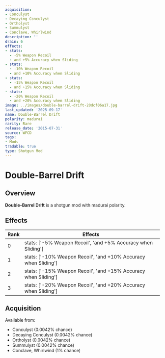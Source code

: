 ```yaml
---
acquisition:
- Conculyst
- Decaying Conculyst
- Ortholyst
- Summulyst
- Conclave, Whirlwind
description: ''
drain: 6
effects:
- stats:
  - -5% Weapon Recoil
  - and +5% Accuracy when Sliding
- stats:
  - -10% Weapon Recoil
  - and +10% Accuracy when Sliding
- stats:
  - -15% Weapon Recoil
  - and +15% Accuracy when Sliding
- stats:
  - -20% Weapon Recoil
  - and +20% Accuracy when Sliding
image: ../images/double-barrel-drift-20dcf06a17.jpg
last_updated: '2025-09-17'
name: Double-Barrel Drift
polarity: madurai
rarity: Rare
release_date: '2015-07-31'
source: WFCD
tags:
- Mods
tradable: true
type: Shotgun Mod
---
```


# Double-Barrel Drift

## Overview

**Double-Barrel Drift** is a shotgun mod with madurai polarity.

## Effects

| Rank | Effects |
|------|----------|
| 0 | stats: ['-5% Weapon Recoil', 'and +5% Accuracy when Sliding'] |
| 1 | stats: ['-10% Weapon Recoil', 'and +10% Accuracy when Sliding'] |
| 2 | stats: ['-15% Weapon Recoil', 'and +15% Accuracy when Sliding'] |
| 3 | stats: ['-20% Weapon Recoil', 'and +20% Accuracy when Sliding'] |

## Acquisition

Available from:
- Conculyst (0.0042% chance)
- Decaying Conculyst (0.0042% chance)
- Ortholyst (0.0042% chance)
- Summulyst (0.0042% chance)
- Conclave, Whirlwind (1% chance)

